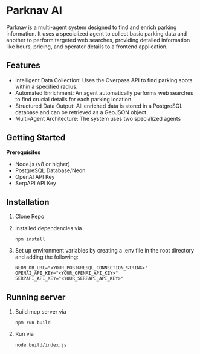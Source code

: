 # Parknav AI

Parknav is a multi-agent system designed to find and enrich parking information. It uses a specialized agent to collect basic parking data and another to perform targeted web searches, providing detailed information like hours, pricing, and operator details to a frontend application.

## Features 

- Intelligent Data Collection: Uses the Overpass API to find parking spots within a specified radius.
- Automated Enrichment: An agent automatically performs web searches to find crucial details for each parking location.
- Structured Data Output: All enriched data is stored in a PostgreSQL database and can be retrieved as a GeoJSON object.
- Multi-Agent Architecture: The system uses two specialized agents

## Getting Started

<b>Prerequisites</b>
- Node.js (v8 or higher)
- PostgreSQL Database/Neon
- OpenAI API Key
- SerpAPI API Key

## Installation

1. Clone Repo
1. Installed dependencies via 
    
    ```
    npm install
    ```
1. Set up environment variables by creating a .env file in the root directory and adding the following: 

    ```
    NEON_DB_URL="<YOUR_POSTGRESQL_CONNECTION_STRING>"
    OPENAI_API_KEY="<YOUR_OPENAI_API_KEY>"
    SERPAPI_API_KEY="<YOUR_SERPAPI_API_KEY>"
    ```

## Running server

1. Build mcp server via
    ```
    npm run build
    ```

1. Run via
    ```
    node build/index.js
    ```
